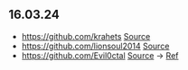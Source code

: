 ## 16.03.24

- https://github.com/krahets [Source](https://github.com/z9g-longtran/repo-star/blob/master/trending.md#:~:text=hello-algo)
- https://github.com/lionsoul2014 [Source](https://github.com/z9g-longtran/repo-star/blob/master/trending.md#:~:text=ip2region)
- https://github.com/Evil0ctal [Source](https://github.com/tiangolo/full-stack-fastapi-template) -> [Ref](https://github.com/topics/fastapi)
